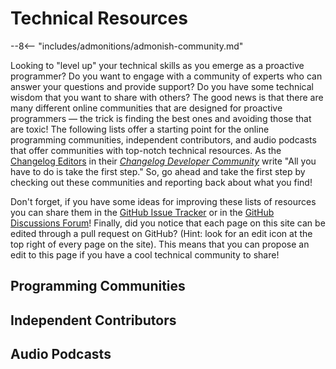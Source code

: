 # Technical Resources

--8<-- "includes/admonitions/admonish-community.md"

Looking to "level up" your technical skills as you emerge as a proactive
programmer? Do you want to engage with a community of experts who can answer
your questions and provide support? Do you have some technical wisdom that you
want to share with others? The good news is that there are many different online
communities that are designed for proactive programmers &mdash; the trick is
finding the best ones and avoiding those that are toxic! The following lists
offer a starting point for the online programming communities, independent
contributors, and audio podcasts that offer communities with top-notch technical
resources. As the [Changelog Editors](https://changelog.com/) in their [*Changelog
Developer Community*](https://changelog.com/community) write "All you have to do
is take the first step." So, go ahead and take the first step by checking out
these communities and reporting back about what you find!

Don't forget, if you have some ideas for improving these lists of resources you
can share them in the [GitHub Issue
Tracker](https://github.com/ProactiveProgrammers/www.proactiveprogrammers.com/issues)
or in the [GitHub Discussions
Forum](https://github.com/ProactiveProgrammers/www.proactiveprogrammers.com/discussions)!
Finally, did you notice that each page on this site can be edited through a pull
request on GitHub? (Hint: look for an edit icon at the top right of every page
on the site). This means that you can propose an edit to this page if you have a
cool technical community to share!

## Programming Communities

## Independent Contributors

## Audio Podcasts
